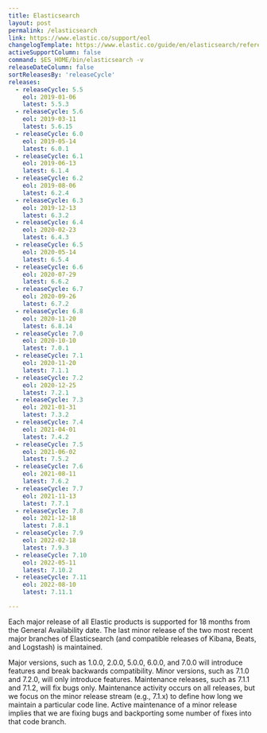 ```yaml
---
title: Elasticsearch
layout: post
permalink: /elasticsearch
link: https://www.elastic.co/support/eol
changelogTemplate: https://www.elastic.co/guide/en/elasticsearch/reference/__RELEASE_CYCLE__/release-notes-__LATEST__.html
activeSupportColumn: false
command: $ES_HOME/bin/elasticsearch -v
releaseDateColumn: false
sortReleasesBy: 'releaseCycle'
releases:
  - releaseCycle: 5.5
    eol: 2019-01-06
    latest: 5.5.3
  - releaseCycle: 5.6
    eol: 2019-03-11
    latest: 5.6.15
  - releaseCycle: 6.0
    eol: 2019-05-14
    latest: 6.0.1
  - releaseCycle: 6.1
    eol: 2019-06-13
    latest: 6.1.4
  - releaseCycle: 6.2
    eol: 2019-08-06
    latest: 6.2.4
  - releaseCycle: 6.3
    eol: 2019-12-13
    latest: 6.3.2
  - releaseCycle: 6.4
    eol: 2020-02-23
    latest: 6.4.3
  - releaseCycle: 6.5
    eol: 2020-05-14
    latest: 6.5.4
  - releaseCycle: 6.6
    eol: 2020-07-29
    latest: 6.6.2
  - releaseCycle: 6.7
    eol: 2020-09-26
    latest: 6.7.2
  - releaseCycle: 6.8
    eol: 2020-11-20
    latest: 6.8.14
  - releaseCycle: 7.0
    eol: 2020-10-10
    latest: 7.0.1
  - releaseCycle: 7.1
    eol: 2020-11-20
    latest: 7.1.1
  - releaseCycle: 7.2
    eol: 2020-12-25
    latest: 7.2.1
  - releaseCycle: 7.3
    eol: 2021-01-31
    latest: 7.3.2
  - releaseCycle: 7.4
    eol: 2021-04-01
    latest: 7.4.2
  - releaseCycle: 7.5
    eol: 2021-06-02
    latest: 7.5.2
  - releaseCycle: 7.6
    eol: 2021-08-11
    latest: 7.6.2
  - releaseCycle: 7.7
    eol: 2021-11-13
    latest: 7.7.1
  - releaseCycle: 7.8
    eol: 2021-12-18
    latest: 7.8.1
  - releaseCycle: 7.9
    eol: 2022-02-18
    latest: 7.9.3
  - releaseCycle: 7.10
    eol: 2022-05-11
    latest: 7.10.2
  - releaseCycle: 7.11
    eol: 2022-08-10
    latest: 7.11.1

---
```


Each major release of all Elastic products is supported for 18 months from the General Availability date. The last minor release of the two most recent major branches of Elasticsearch (and compatible releases of Kibana, Beats, and Logstash) is maintained.

Major versions, such as 1.0.0, 2.0.0, 5.0.0, 6.0.0, and 7.0.0 will introduce features and break backwards compatibility. Minor versions, such as 7.1.0 and 7.2.0, will only introduce features. Maintenance releases, such as 7.1.1 and 7.1.2, will fix bugs only. Maintenance activity occurs on all releases, but we focus on the minor release stream (e.g., 7.1.x) to define how long we maintain a particular code line. Active maintenance of a minor release implies that we are fixing bugs and backporting some number of fixes into that code branch.
